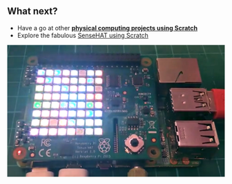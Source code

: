 ## What next?

- Have a go at other **[physical computing projects using Scratch](https://projects.raspberrypi.org/en/projects?software%5B%5D=scratch&hardware%5B%5D=electronic-components)**
- Explore the fabulous [SenseHAT using Scratch](https://projects.raspberrypi.org/en/projects?software%5B%5D=scratch&hardware%5B%5D=sense-hat)

![Sense hat](images/whatNext_senseHat.png)
